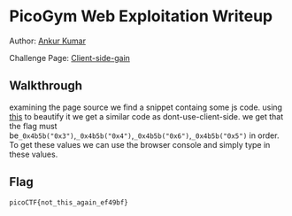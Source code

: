 # PicoGym Web Exploitation Writeup


Author: [Ankur Kumar](https://github.com/awsoankur) 

Challenge Page: [Client-side-gain](http://jupiter.challenges.picoctf.org:60786)

## Walkthrough
examining the page source we find a snippet containg some js code.
using [this](jsnice.org) to beautify it we get a similar code as dont-use-client-side.
we get that the flag must be`_0x4b5b("0x3")`,`_0x4b5b("0x4")`,`_0x4b5b("0x6")`,`_0x4b5b("0x5")` in order.
To get these values we can use the browser console and simply type in these values.



## Flag
`picoCTF{not_this_again_ef49bf}`

